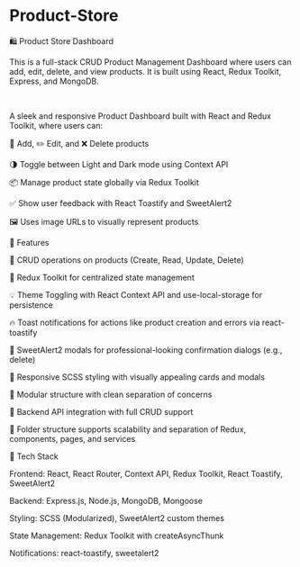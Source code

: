 # Product-Store

🛍️ Product Store Dashboard

This is a full-stack CRUD Product Management Dashboard where users can add, edit, delete, and view products. It is built using React, Redux Toolkit, Express, and MongoDB.

<br/>

A sleek and responsive Product Dashboard built with React and Redux Toolkit, where users can:

🧾 Add, ✏️ Edit, and ❌ Delete products

🌗 Toggle between Light and Dark mode using Context API

📦 Manage product state globally via Redux Toolkit

✅ Show user feedback with React Toastify and SweetAlert2

🖼️ Uses image URLs to visually represent products

🚀 Features

🔄 CRUD operations on products (Create, Read, Update, Delete)

🧠 Redux Toolkit for centralized state management

💡 Theme Toggling with React Context API and use-local-storage for persistence

🔥 Toast notifications for actions like product creation and errors via react-toastify

🛑 SweetAlert2 modals for professional-looking confirmation dialogs (e.g., delete)

🎨 Responsive SCSS styling with visually appealing cards and modals

🧵 Modular structure with clean separation of concerns

📡 Backend API integration with full CRUD support

📂 Folder structure supports scalability and separation of Redux, components, pages, and services

🧰 Tech Stack


Frontend: React, React Router, Context API, Redux Toolkit, React Toastify, SweetAlert2

Backend: Express.js, Node.js, MongoDB, Mongoose

Styling: SCSS (Modularized), SweetAlert2 custom themes

State Management: Redux Toolkit with createAsyncThunk

Notifications: react-toastify, sweetalert2

